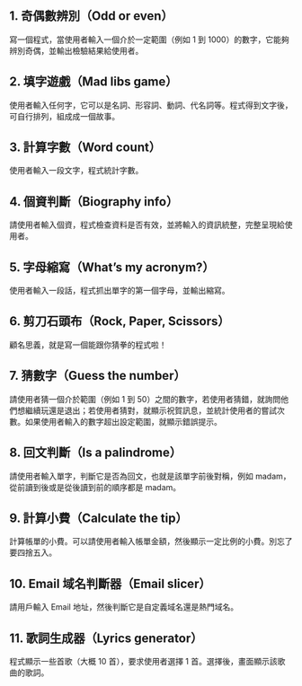 ## 1. 奇偶數辨別（Odd or even）
寫一個程式，當使用者輸入一個介於一定範圍（例如 1 到 1000）的數字，它能夠辨別奇偶，並輸出檢驗結果給使用者。
## 2. 填字遊戲（Mad libs game）
使用者輸入任何字，它可以是名詞、形容詞、動詞、代名詞等。程式得到文字後，可自行排列，組成成一個故事。
## 3. 計算字數（Word count）
使用者輸入一段文字，程式統計字數。
## 4. 個資判斷（Biography info）
請使用者輸入個資，程式檢查資料是否有效，並將輸入的資訊統整，完整呈現給使用者。
## 5. 字母縮寫（What’s my acronym?）
使用者輸入一段話，程式抓出單字的第一個字母，並輸出縮寫。
## 6. 剪刀石頭布（Rock, Paper, Scissors）
顧名思義，就是寫一個能跟你猜拳的程式啦！
## 7. 猜數字（Guess the number）
請使用者猜一個介於範圍（例如 1 到 50）之間的數字，若使用者猜錯，就詢問他們想繼續玩還是退出；若使用者猜對，就顯示祝賀訊息，並統計使用者的嘗試次數。如果使用者輸入的數字超出設定範圍，就顯示錯誤提示。
## 8. 回文判斷（Is a palindrome）
請使用者輸入單字，判斷它是否為回文，也就是該單字前後對稱，例如 madam，從前讀到後或是從後讀到前的順序都是 madam。
## 9. 計算小費（Calculate the tip）
計算帳單的小費。可以請使用者輸入帳單金額，然後顯示一定比例的小費。別忘了要四捨五入。
## 10. Email 域名判斷器（Email slicer）
請用戶輸入 Email 地址，然後判斷它是自定義域名還是熱門域名。
## 11. 歌詞生成器（Lyrics generator）
程式顯示一些首歌（大概 10 首），要求使用者選擇 1 首。選擇後，畫面顯示該歌曲的歌詞。
